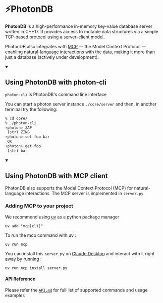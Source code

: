 # ⚡PhotonDB

**PhotonDB** is a high-performance in-memory key-value database server written in C++17. It provides access to mutable data structures via a simple TCP-based protocol using a server-client model.

PhotonDB also integrates with [MCP](https://modelcontextprotocol.io/) — the Model Context Protocol — enabling natural-language interactions with the data, making it more than just a database (actively under development).

<details open>
<summary><h2>Using PhotonDB with photon-cli</h2> </summary>

`photon-cli` is PhotonDB's command line interface

You can start a photon server instance `./core/server`
and then, in another terminal try the following:

```sh
% cd core/
% ./photon-cli
⚡photon> ZAP
 (str) ZING
⚡photon> set foo bar
 OK
⚡photon> get foo
 (str) bar
```

</details>

<details open>
<summary><h2>Using PhotonDB with MCP client</h2></summary>

PhotonDB also supports the Model Context Protocol (MCP) for natural-language interactions. The MCP server is implemented in `server.py`

### Adding MCP to your project

We recommend using [uv](https://docs.astral.sh/uv/) as a python package manager

```
uv add "mcp[cli]"
```

To run the mcp command with uv :

```
uv run mcp
```

You can install this `server.py` on [Claude Desktop](https://claude.ai/download) and interact with it right away by running :

```
uv run mcp install server.py
```

</details>

#### API Reference

Please refer the [`API.md`](https://github.com/s1ddh3sh/PhotonDB/blob/main/API.md) for full list of supported commands and usage examples
